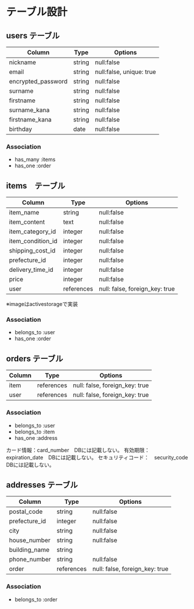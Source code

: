 # テーブル設計

## users テーブル
| Column            |Type   | Options     |
|-------------------|--------|--------|
|nickname           |string | null:false|
|email              |string | null:false, unique: true|
|encrypted_password |string | null:false|
|surname            |string | null:false|
|firstname          |string | null:false|
|surname_kana       |string | null:false|
|firstname_kana     |string | null:false|
|birthday           |date   | null:false|

### Association

- has_many :items
- has_one :order

## items　テーブル
| Column        | Type    | Options     |
|-------------------|--------|--------|
|item_name          |string   |null:false|
|item_content       |text   |null:false|
|item_category_id  |integer   |null:false|
|item_condition_id |integer   | null:false|
|shipping_cost_id  |integer  | null:false|
|prefecture_id     |integer   |null:false|
|delivery_time_id  |integer  |null:false|
|price            |integer  | null:false|
|user              |references |null: false, foreign_key: true |
※imageはactivestorageで実装


### Association
- belongs_to :user
- has_one :order

## orders テーブル
| Column       | Type     | Options                          |
|-------------------|--------|--------|
|item          |references |null: false, foreign_key: true    |
|user          |references |null: false, foreign_key: true|

### Association
- belongs_to :user
- belongs_to :item
- has_one :address

カード情報：card_number　DBには記載しない。
有効期限：　expiration_date　DBには記載しない。
セキュリティコード：　security_code　DBには記載しない。


## addresses テーブル
| Column       | Type   | Options     |
|-------------------|--------|--------|
 |postal_code  |string  |null:false|
 |prefecture_id   |integer  |null:false|
 |city         |string  |null:false|
 |house_number |string  |null:false|
|building_name |string  
|phone_number  |string  |null:false|
|order          |references |null: false, foreign_key: true |


### Association
- belongs_to :order
